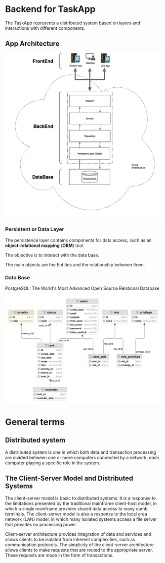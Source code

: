 # Backend for TaskApp
The TaskApp represents a distributed system based on layers and interactions with different components.

## App Architecture

![TaskApp_System](diagrams/TaskApp_System.png)


### Persistent or Data Layer

The persistence layer contains components for data access, such as an **object-relational mapping** (**ORM**) tool.

The objective is to interact with the data base.

The main objects are the Entities and the relationship between them.

### Data Base

PostgreSQL: The World's Most Advanced Open Source Relational Database

![taskapp-er](diagrams/taskapp-er.png)

# General terms

## Distributed system

A distributed system is one in which both data and transaction processing are divided between one or more computers connected by a network, each computer playing a specific role in the system.
## The Client-Server Model and Distributed Systems
The client-server model is basic to distributed systems. It is a response to the limitations presented by the traditional mainframe client-host model, in which a single mainframe provides shared data access to many dumb terminals. The client-server model is also a response to the local area network (LAN) model, in which many isolated systems access a file server that provides no processing power.

Client-server architecture provides integration of data and services and allows clients to be isolated from inherent complexities, such as communication protocols. The simplicity of the client-server architecture allows clients to make requests that are routed to the appropriate server. These requests are made in the form of transactions.
